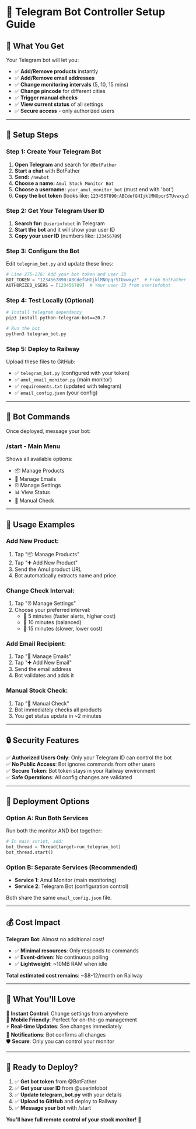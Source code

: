 # 🤖 Telegram Bot Controller Setup Guide

## 🎯 **What You Get**

Your Telegram bot will let you:
- ✅ **Add/Remove products** instantly
- ✅ **Add/Remove email addresses** 
- ✅ **Change monitoring intervals** (5, 10, 15 mins)
- ✅ **Change pincode** for different cities
- ✅ **Trigger manual checks** 
- ✅ **View current status** of all settings
- ✅ **Secure access** - only authorized users

---

## 🚀 **Setup Steps**

### **Step 1: Create Your Telegram Bot**

1. **Open Telegram** and search for `@BotFather`
2. **Start a chat** with BotFather
3. **Send:** `/newbot`
4. **Choose a name:** `Amul Stock Monitor Bot`
5. **Choose a username:** `your_amul_monitor_bot` (must end with 'bot')
6. **Copy the bot token** (looks like: `1234567890:ABCdefGHIjklMNOpqrSTUvwxyz`)

### **Step 2: Get Your Telegram User ID**

1. **Search for:** `@userinfobot` in Telegram
2. **Start the bot** and it will show your user ID
3. **Copy your user ID** (numbers like: `123456789`)

### **Step 3: Configure the Bot**

Edit `telegram_bot.py` and update these lines:

```python
# Line 275-276: Add your bot token and user ID
BOT_TOKEN = "1234567890:ABCdefGHIjklMNOpqrSTUvwxyz"  # From BotFather
AUTHORIZED_USERS = [123456789]  # Your user ID from userinfobot
```

### **Step 4: Test Locally (Optional)**

```bash
# Install telegram dependency
pip3 install python-telegram-bot==20.7

# Run the bot
python3 telegram_bot.py
```

### **Step 5: Deploy to Railway**

Upload these files to GitHub:
- ✅ `telegram_bot.py` (configured with your token)
- ✅ `amul_email_monitor.py` (main monitor)
- ✅ `requirements.txt` (updated with telegram)
- ✅ `email_config.json` (your config)

---

## 🔧 **Bot Commands**

Once deployed, message your bot:

### **/start** - Main Menu
Shows all available options:
- 📦 Manage Products
- 📧 Manage Emails  
- ⏰ Manage Settings
- 📊 View Status
- 🔄 Manual Check

---

## 📱 **Usage Examples**

### **Add New Product:**
1. Tap "📦 Manage Products"
2. Tap "➕ Add New Product"
3. Send the Amul product URL
4. Bot automatically extracts name and price

### **Change Check Interval:**
1. Tap "⏰ Manage Settings"
2. Choose your preferred interval:
   - 🔄 5 minutes (faster alerts, higher cost)
   - 🔄 10 minutes (balanced)
   - 🔄 15 minutes (slower, lower cost)

### **Add Email Recipient:**
1. Tap "📧 Manage Emails"
2. Tap "➕ Add New Email"
3. Send the email address
4. Bot validates and adds it

### **Manual Stock Check:**
1. Tap "🔄 Manual Check"
2. Bot immediately checks all products
3. You get status update in ~2 minutes

---

## 🔒 **Security Features**

✅ **Authorized Users Only**: Only your Telegram ID can control the bot  
✅ **No Public Access**: Bot ignores commands from other users  
✅ **Secure Token**: Bot token stays in your Railway environment  
✅ **Safe Operations**: All config changes are validated  

---

## 🚀 **Deployment Options**

### **Option A: Run Both Services**
Run both the monitor AND bot together:
```python
# In main script, add:
bot_thread = Thread(target=run_telegram_bot)
bot_thread.start()
```

### **Option B: Separate Services** (Recommended)
- **Service 1**: Amul Monitor (main monitoring)
- **Service 2**: Telegram Bot (configuration control)

Both share the same `email_config.json` file.

---

## 💰 **Cost Impact**

**Telegram Bot**: Almost no additional cost!
- ✅ **Minimal resources**: Only responds to commands
- ✅ **Event-driven**: No continuous polling
- ✅ **Lightweight**: ~10MB RAM when idle

**Total estimated cost remains**: ~$8-12/month on Railway

---

## 🎉 **What You'll Love**

🤖 **Instant Control**: Change settings from anywhere  
📱 **Mobile Friendly**: Perfect for on-the-go management  
⚡ **Real-time Updates**: See changes immediately  
🔔 **Notifications**: Bot confirms all changes  
🛡️ **Secure**: Only you can control your monitor  

---

## 🔧 **Ready to Deploy?**

1. ✅ **Get bot token** from @BotFather
2. ✅ **Get your user ID** from @userinfobot  
3. ✅ **Update telegram_bot.py** with your details
4. ✅ **Upload to GitHub** and deploy to Railway
5. ✅ **Message your bot** with /start

**You'll have full remote control of your stock monitor!** 🎊
